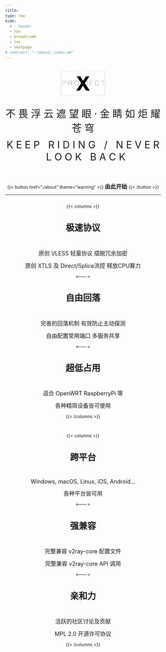 ```yaml
---
title:
type: raw
hide:
  # - header
  - nav
  - breadcrumb
  - toc
  - nextpage
# redirect: "./about/_index.md"
---
```


<br />


<div  align="center">  
<img src="./LogoX2.png" width = "30%" height = "30%" alt="logo" align=center />

<br />

<br />

<font size="6" >不 畏 浮 云 遮 望 眼  ·  金 睛 如 炬 耀 苍 穹</font>

<font size="6" >K E E P &nbsp; R I D I N G &nbsp; / &nbsp; N E V E R &nbsp; L O O K &nbsp; B A C K</font>

<br/>

<br />

{{< button href="./about" theme="warning" >}} <font size="4" > **由此开始** </font> {{< /button >}}  

---

</div>

<div  align="center">  
<div style="width:80%;display: inline-block;" >

{{< columns >}}

# 极速协议 

<br />


<font size="4" >原创 VLESS 轻量协议 摆脱冗余加密</font>

<font size="4" >原创 XTLS 及 Direct/Splice流控 释放CPU算力</font>

<--->

# 自由回落
<br />

<font size="4" >完善的回落机制 有效防止主动探测</font>

<font size="4" >自由配置常用端口 多服务共享</font>

<--->

# 超低占用

<br />

<font size="4" >适合 OpenWRT RaspberryPi 等</font>

<font size="4" >各种精简设备皆可使用</font>

{{< /columns >}}

<br />

{{< columns >}}

# 跨平台

<br />

<font size="4" >Windows, macOS, Linux, iOS, Android... </font>

<font size="4" >各种平台皆可用</font>

<--->

# 强兼容

<br />

<font size="4" >完整兼容 v2ray-core 配置文件</font>

<font size="4" >完整兼容 v2ray-core API 调用</font>

<--->

# 亲和力

<br />

<font size="4" >活跃的社区讨论及贡献</font>

<font size="4" >MPL 2.0 开源许可协议</font>

{{< /columns >}}

</div>
</div>

<br />

<br />  